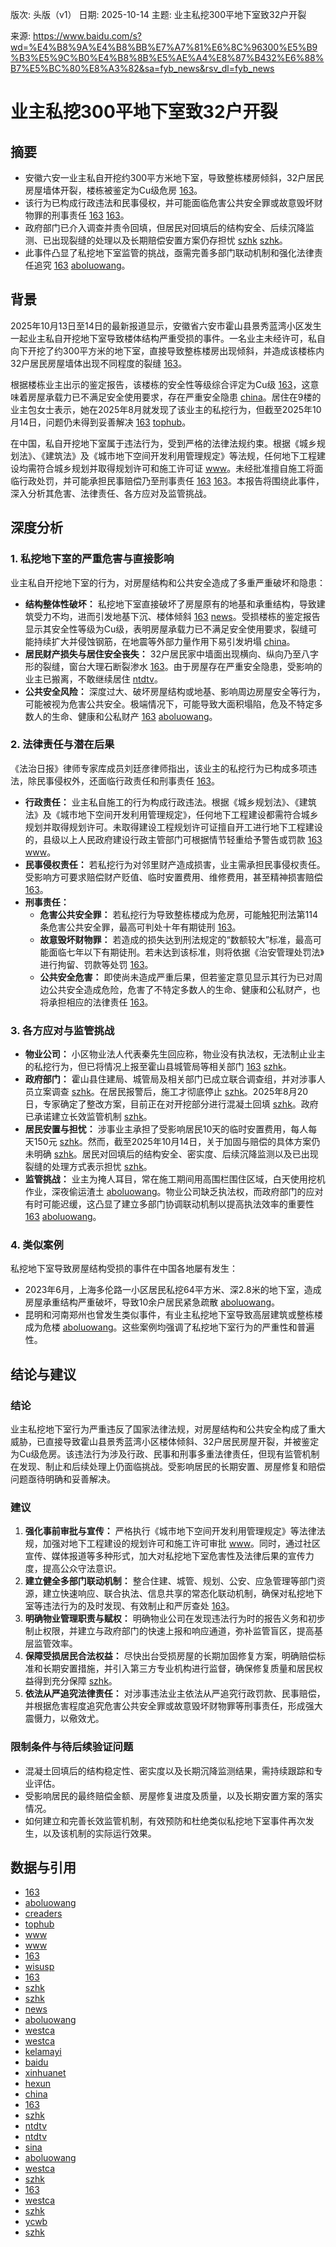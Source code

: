 版次: 头版（v1）
日期: 2025-10-14
主题: 业主私挖300平地下室致32户开裂

来源: https://www.baidu.com/s?wd=%E4%B8%9A%E4%B8%BB%E7%A7%81%E6%8C%96300%E5%B9%B3%E5%9C%B0%E4%B8%8B%E5%AE%A4%E8%87%B432%E6%88%B7%E5%BC%80%E8%A3%82&sa=fyb_news&rsv_dl=fyb_news

# 业主私挖300平地下室致32户开裂

## 摘要
*   安徽六安一业主私自开挖约300平方米地下室，导致整栋楼房倾斜，32户居民房屋墙体开裂，楼栋被鉴定为Cu级危房 [163](https://vertexaisearch.cloud.google.com/grounding-api-redirect/AUZIYQEWRwaDQv91H8Xpo6YVgL98MHAyHcSjaodzdzIW3Zo7VgBaU381iaeCb6LLevLNNODR4wMLA-tV8ZNxnNQgMQdaZ2id75sv2-m8Ad2tTa1bhd_LZBDmSIlyeVIIXxqn7qWkJFqO5Mcure05QpSdIA==)。
*   该行为已构成行政违法和民事侵权，并可能面临危害公共安全罪或故意毁坏财物罪的刑事责任 [163](https://vertexaisearch.cloud.google.com/grounding-api-redirect/AUZIYQEWRwaDQv91H8Xpo6YVgL98MHAyHcSjaodzdzIW3Zo7VgBaU381iaeCb6LLevLNNODR4wMLA-tV8ZNxnNQgMQdaZ2id75sv2-m8Ad2tTa1bhd_LZBDmSIlyeVIIXxqn7qWkJFqO5Mcure05QpSdIA==) [163](https://vertexaisearch.cloud.google.com/grounding-api-redirect/AUZIYQH8SO-bIrb3MBNyFn7wul4ODVbLM09rcPAtyG6uSOyCU1QOFyJa8jHtvv9jAApOWrXO8dLrEbIiDxDVBQT3KSID5pnxxh_zxb3SKg4tSaHcaJqGk2aOZC3LpEvnAHKQVMrP6izzHd25peUO9k1K)。
*   政府部门已介入调查并责令回填，但居民对回填后的结构安全、后续沉降监测、已出现裂缝的处理以及长期赔偿安置方案仍存担忧 [szhk](https://vertexaisearch.cloud.google.com/grounding-api-redirect/AUZIYQF6AQUwJJ7qGnFuYV-OYQDkAm0ZcRPlW-peLz2uv70t85O-dwFkLCD89LasCWDT9Lxd7Mwdd1UwkghVR0uaS90VasWgsdsvRbrAkFaGClfE5L-b1M8NkVvulXX7NxIBRc2vlmqihs97Sw==) [szhk](https://vertexaisearch.cloud.google.com/grounding-api-redirect/AUZIYQH5yBbKLaZRJwTjGKqmQIpfqs41nUgnudZ1Q1N1owSzNm5DCVnWsTBdY4vFHZD-teETdzMn5WlRkFoEYmU3U6JY6x5Wq_gTW5MKBwvjPy2QZKT6Eu2MfvauhGxxccYw-B0exBiO5U_5gg==)。
*   此事件凸显了私挖地下室监管的挑战，亟需完善多部门联动机制和强化法律责任追究 [163](https://vertexaisearch.cloud.google.com/grounding-api-redirect/AUZIYQHXQMCvjRUvUBfPn0Uup-0B6pwKF0jydeNir5LX7MVy_gzi76bS7cCt0WUJ4vWmvwcD17ZekWbMGQSe0gw00VlnuGV1-KLC-rg6q-5fT48LCIvSbot9HFz0fHuM_TjJ_jONNPTx1aMDRKdbx9eBnpM=) [aboluowang](https://vertexaisearch.cloud.google.com/grounding-api-redirect/AUZIYQGvnQLvzmdC6NhTpslxO63Rhzi39_hHb1SXbIaskydj6VGAafgoXSXZfST-HmqmMzR35CCr22AmGBniBVsZTMRuSdJEP7xPzjpdguaTythMAA9Uy7wgOfuASvh0d1f3_ORSEZny5_qiyERzSzk=)。

## 背景
2025年10月13日至14日的最新报道显示，安徽省六安市霍山县景秀蓝湾小区发生一起业主私自开挖地下室导致楼体结构严重受损的事件。一名业主未经许可，私自向下开挖了约300平方米的地下室，直接导致整栋楼房出现倾斜，并造成该楼栋内32户居民房屋墙体出现不同程度的裂缝 [163](https://vertexaisearch.cloud.google.com/grounding-api-redirect/AUZIYQEWRwaDQv91H8Xpo6YVgL98MHAyHcSjaodzdzIW3Zo7VgBaU381iaeCb6LLevLNNODR4wMLA-tV8ZNxnNQgMQdaZ2id75sv2-m8Ad2tTa1bhd_LZBDmSIlyeVIIXxqn7qWkJFqO5Mcure05QpSdIA==)。

根据楼栋业主出示的鉴定报告，该楼栋的安全性等级综合评定为Cu级 [163](https://vertexaisearch.cloud.google.com/grounding-api-redirect/AUZIYQEWRwaDQv91H8Xpo6YVgL98MHAyHcSjaodzdzIW3Zo7VgBaU381iaeCb6LLevLNNODR4wMLA-tV8ZNxnNQgMQdaZ2id75sv2-m8Ad2tTa1bhd_LZBDmSIlyeVIIXxqn7qWkJFqO5Mcure05QpSdIA==)，这意味着房屋承载力已不满足安全使用要求，存在严重安全隐患 [china](https://vertexaisearch.cloud.google.com/grounding-api-redirect/AUZIYQFBorJe_9r3UJRwFVlh8_z-V3eKnx_RzAQHtGOp4YbBDZvlTwsERGC0tjy1TBVTOpsrA116MCSnhcUX7gIEOlk8jt_ZdMhylCULEykQnjS-tgSzj7rRA0VUZFjrC80HoZAWaf2IhbQLp-o925s3ouKWYrJ7w3yQXjvRaA==)。居住在9楼的业主包女士表示，她在2025年8月就发现了该业主的私挖行为，但截至2025年10月14日，问题仍未得到妥善解决 [163](https://vertexaisearch.cloud.google.com/grounding-api-redirect/AUZIYQEWRwaDQv91H8Xpo6YVgL98MHAyHcSjaodzdzIW3Zo7VgBaU381iaeCb6LLevLNNODR4wMLA-tV8ZNxnNQgMQdaZ2id75sv2-m8Ad2tTa1bhd_LZBDmSIlyeVIIXxqn7qWkJFqO5Mcure05QpSdIA==) [tophub](https://vertexaisearch.cloud.google.com/grounding-api-redirect/AUZIYQEQQMsz_PJTsmCTzs_ZH1I4XuDEdv-iE4s3gkmj72eIWndzlklsSCNKTIPs176il3d4wAX5N6qdf1PiDF5KDfvS21fXY5-gXe9vhMlVN_Xz)。

在中国，私自开挖地下室属于违法行为，受到严格的法律法规约束。根据《城乡规划法》、《建筑法》及《城市地下空间开发利用管理规定》等法规，任何地下工程建设均需符合城乡规划并取得规划许可和施工许可证 [www](https://vertexaisearch.cloud.google.com/grounding-api-redirect/AUZIYQHM9XKQvY8q217tEJfnMprBwx3o5cqfzg4JhXf9o4Jm-dgMAvlp_uIcNYw2-G_Tjf52uTNS9b8bTaAEYyrG8j9EohfGBf6Q7UOfOCQ6fVEIdjR6PDQQ6aQRmU-sjsIBHZfJk4MyV0b2TVstnhwqy2BjqrB1vw==)。未经批准擅自施工将面临行政处罚，并可能承担民事赔偿乃至刑事责任 [163](https://vertexaisearch.cloud.google.com/grounding-api-redirect/AUZIYQEWRwaDQv91H8Xpo6YVgL98MHAyHcSjaodzdzIW3Zo7VgBaU381iaeCb6LLevLNNODR4wMLA-tV8ZNxnNQgMQdaZ2id75sv2-m8Ad2tTa1bhd_LZBDmSIlyeVIIXxqn7qWkJFqO5Mcure05QpSdIA==) [163](https://vertexaisearch.cloud.google.com/grounding-api-redirect/AUZIYQHXQMCvjRUvUBfPn0Uup-0B6pwKF0jydeNir5LX7MVy_gzi76bS7cCt0WUJ4vWmvwcD17ZekWbMGQSe0gw00VlnuGV1-KLC-rg6q-5fT48LCIvSbot9HFz0fHuM_TjJ_jONNPTx1aMDRKdbx9eBnpM=)。本报告将围绕此事件，深入分析其危害、法律责任、各方应对及监管挑战。

## 深度分析
### 1. 私挖地下室的严重危害与直接影响
业主私自开挖地下室的行为，对房屋结构和公共安全造成了多重严重破坏和隐患：
*   **结构整体性破坏：** 私挖地下室直接破坏了房屋原有的地基和承重结构，导致建筑受力不均，进而引发地基下沉、楼体倾斜 [163](https://vertexaisearch.cloud.google.com/grounding-api-redirect/AUZIYQEWRwaDQv91H8Xpo6YVgL98MHAyHcSjaodzdzIW3Zo7VgBaU381iaeCb6LLevLNNODR4wMLA-tV8ZNxnNQgMQdaZ2id75sv2-m8Ad2tTa1bhd_LZBDmSIlyeVIIXxqn7qWkJFqO5Mcure05QpSdIA==) [news](https://vertexaisearch.cloud.google.com/grounding-api-redirect/AUZIYQGeQAXBgJvijpW5uR9_uBm4gtO36szcZTqffy6IsyghAi5Avm_k3AIvdwOR1T_mNMkFnPk-ghutAOpj9imvVel4fmMHFI91iQtZJH2r37YQ8q-NuZPbr8FJmRqoau3huCJfmLYpr4dWeYv0xwfEAc2PbATTE0fVh2Z-4NjsxPuBlXIOUdEyIw1TlCB13DEmIqMlvZov)。受损楼栋的鉴定报告显示其安全性等级为Cu级，表明房屋承载力已不满足安全使用要求，裂缝可能持续扩大并侵蚀钢筋，在地震等外部力量作用下易引发坍塌 [china](https://vertexaisearch.cloud.google.com/grounding-api-redirect/AUZIYQFBorJe_9r3UJRwFVlh8_z-V3eKnx_RzAQHtGOp4YbBDZvlTwsERGC0tjy1TBVTOpsrA116MCSnhcUX7gIEOlk8jt_ZdMhylCULEykQnjS-tgSzj7rRA0VUZFjrC80HoZAWaf2IhbQLp-o925s3ouKWYrJ7w3yQXjvRaA==)。
*   **居民财产损失与居住安全丧失：** 32户居民家中墙面出现横向、纵向乃至八字形的裂缝，窗台大理石断裂渗水 [163](https://vertexaisearch.cloud.google.com/grounding-api-redirect/AUZIYQEWRwaDQv91H8Xpo6YVgL98MHAyHcSjaodzdzIW3Zo7VgBaU381iaeCb6LLevLNNODR4wMLA-tV8ZNxnNQgMQdaZ2id75sv2-m8Ad2tTa1bhd_LZBDmSIlyeVIIXxqn7qWkJFqO5Mcure05QpSdIA==)。由于房屋存在严重安全隐患，受影响的业主已搬离，不敢继续居住 [ntdtv](https://vertexaisearch.cloud.google.com/grounding-api-redirect/AUZIYQEGb4aimxy39EGas8Db3g8iAQRctlqhKFCsIlAzLXb5bH8AzPx6c84bUUgS1Prso-DWZ6C_L1MvX1y1nSIRIYGsWB0VfB6jyQpu0F4dFrVvMd43slN-407xM7cZ-_or4Sd1Qj50fAeQ6Vcy7NtcrQ==)。
*   **公共安全风险：** 深度过大、破坏房屋结构或地基、影响周边房屋安全等行为，可能被视为危害公共安全。极端情况下，可能导致大面积塌陷，危及不特定多数人的生命、健康和公私财产 [163](https://vertexaisearch.cloud.google.com/grounding-api-redirect/AUZIYQEWRwaDQv91H8Xpo6YVgL98MHAyHcSjaodzdzIW3Zo7VgBaU381iaeCb6LLevLNNODR4wMLA-tV8ZNxnNQgMQdaZ2id75sv2-m8Ad2tTa1bhd_LZBDmSIlyeVIIXxqn7qWkJFqO5Mcure05QpSdIA==) [aboluowang](https://vertexaisearch.cloud.google.com/grounding-api-redirect/AUZIYQGvnQLvzmdC6NhTpslxO63Rhzi39_hHb1SXbIaskydj6VGAafgoXSXZfST-HmqmMzR35CCr22AmGBniBVsZTMRuSdJEP7xPzjpdguaTythMAA9Uy7wgOfuASvh0d1f3_ORSEZny5_qiyERzSzk=)。

### 2. 法律责任与潜在后果
《法治日报》律师专家库成员刘廷彦律师指出，该业主的私挖行为已构成多项违法，除民事侵权外，还面临行政责任和刑事责任 [163](https://vertexaisearch.cloud.google.com/grounding-api-redirect/AUZIYQEWRwaDQv91H8Xpo6YVgL98MHAyHcSjaodzdzIW3Zo7VgBaU381iaeCb6LLevLNNODR4wMLA-tV8ZNxnNQgMQdaZ2id75sv2-m8Ad2tTa1bhd_LZBDmSIlyeVIIXxqn7qWkJFqO5Mcure05QpSdIA==)。
*   **行政责任：** 业主私自施工的行为构成行政违法。根据《城乡规划法》、《建筑法》及《城市地下空间开发利用管理规定》，任何地下工程建设都需符合城乡规划并取得规划许可。未取得建设工程规划许可证擅自开工进行地下工程建设的，县级以上人民政府建设行政主管部门可根据情节轻重给予警告或罚款 [163](https://vertexaisearch.cloud.google.com/grounding-api-redirect/AUZIYQEWRwaDQv91H8Xpo6YVgL98MHAyHcSjaodzdzIW3Zo7VgBaU381iaeCb6LLevLNNODR4wMLA-tV8ZNxnNQgMQdaZ2id75sv2-m8Ad2tTa1bhd_LZBDmSIlyeVIIXxqn7qWkJFqO5Mcure05QpSdIA==) [www](https://vertexaisearch.cloud.google.com/grounding-api-redirect/AUZIYQHM9XKQvY8q217tEJfnMprBwx3o5cqfzg4JhXf9o4Jm-dgMAvlp_uIcNYw2-G_Tjf52uTNS9b8bTaAEYyrG8j9EohfGBf6Q7UOfOCQ6fVEIdjR6PDQQ6aQRmU-sjsIBHZfJk4MyV0b2TVstnhwqy2BjqrB1vw==)。
*   **民事侵权责任：** 若私挖行为对邻里财产造成损害，业主需承担民事侵权责任。受影响方可要求赔偿财产贬值、临时安置费用、维修费用，甚至精神损害赔偿 [163](https://vertexaisearch.cloud.google.com/grounding-api-redirect/AUZIYQHXQMCvjRUvUBfPn0Uup-0B6pwKF0jydeNir5LX7MVy_gzi76bS7cCt0WUJ4vWmvwcD17ZekWbMGQSe0gw00VlnuGV1-KLC-rg6q-5fT48LCIvSbot9HFz0fHuM_TjJ_jONNPTx1aMDRKdbx9eBnpM=)。
*   **刑事责任：**
    *   **危害公共安全罪：** 若私挖行为导致整栋楼成为危房，可能触犯刑法第114条危害公共安全罪，最高可判处十年有期徒刑 [163](https://vertexaisearch.cloud.google.com/grounding-api-redirect/AUZIYQH8SO-bIrb3MBNyFn7wul4ODVbLM09rcPAtyG6uSOyCU1QOFyJa8jHtvv9jAApOWrXO8dLrEbIiDxDVBQT3KSID5pnxxh_zxb3SKg4tSaHcaJqGk2aOZC3LpEvnAHKQVMrP6izzHd25peUO9k1K)。
    *   **故意毁坏财物罪：** 若造成的损失达到刑法规定的“数额较大”标准，最高可能面临七年以下有期徒刑。若未达到该标准，则将依据《治安管理处罚法》进行拘留、罚款等处罚 [163](https://vertexaisearch.cloud.google.com/grounding-api-redirect/AUZIYQH8SO-bIrb3MBNyFn7wul4ODVbLM09rcPAtyG6uSOyCU1QOFyJa8jHtvv9jAApOWrXO8dLrEbIiDxDVBQT3KSID5pnxxh_zxb3SKg4tSaHcaJqGk2aOZC3LpEvnAHKQVMrP6izzHd25peUO9k1K)。
    *   **公共安全危害：** 即使尚未造成严重后果，但若鉴定意见显示其行为已对周边公共安全造成危险，危害了不特定多数人的生命、健康和公私财产，也将承担相应的法律责任 [163](https://vertexaisearch.cloud.google.com/grounding-api-redirect/AUZIYQEWRwaDQv91H8Xpo6YVgL98MHAyHcSjaodzdzIW3Zo7VgBaU381iaeCb6LLevLNNODR4wMLA-tV8ZNxnNQgMQdaZ2id75sv2-m8Ad2tTa1bhd_LZBDmSIlyeVIIXxqn7qWkJFqO5Mcure05QpSdIA==)。

### 3. 各方应对与监管挑战
*   **物业公司：** 小区物业法人代表秦先生回应称，物业没有执法权，无法制止业主的私挖行为，但已将情况上报至霍山县城管局等相关部门 [163](https://vertexaisearch.cloud.google.com/grounding-api-redirect/AUZIYQEWRwaDQv91H8Xpo6YVgL98MHAyHcSjaodzdzIW3Zo7VgBaU381iaeCb6LLevLNNODR4wMLA-tV8ZNxnNQgMQdaZ2id75sv2-m8Ad2tTa1bhd_LZBDmSIlyeVIIXxqn7qWkJFqO5Mcure05QpSdIA==) [szhk](https://vertexaisearch.cloud.google.com/grounding-api-redirect/AUZIYQF6AQUwJJ7qGnFuYV-OYQDkAm0ZcRPlW-peLz2uv70t85O-dwFkLCD89LasCWDT9Lxd7Mwdd1UwkghVR0uaS90VasWgsdsvRbrAkFaGClfE5L-b1M8NkVvulXX7NxIBRc2vlmqihs97Sw==)。
*   **政府部门：** 霍山县住建局、城管局及相关部门已成立联合调查组，并对涉事人员立案调查 [szhk](https://vertexaisearch.cloud.google.com/grounding-api-redirect/AUZIYQF6AQUwJJ7qGnFuYV-OYQDkAm0ZcRPlW-peLz2uv70t85O-dwFkLCD89LasCWDT9Lxd7Mwdd1UwkghVR0uaS90VasWgsdsvRbrAkFaGClfE5L-b1M8NkVvulXX7NxIBRc2vlmqihs97Sw==)。在居民报警后，施工才彻底停止 [szhk](https://vertexaisearch.cloud.google.com/grounding-api-redirect/AUZIYQF6AQUwJJ7qGnFuYV-OYQDkAm0ZcRPlW-peLz2uv70t85O-dwFkLCD89LasCWDT9Lxd7Mwdd1UwkghVR0uaS90VasWgsdsvRbrAkFaGClfE5L-b1M8NkVvulXX7NxIBRc2vlmqihs97Sw==)。2025年8月20日，专家确定了整改方案，目前正在对开挖部分进行混凝土回填 [szhk](https://vertexaisearch.cloud.google.com/grounding-api-redirect/AUZIYQF6AQUwJJ7qGnFuYV-OYQDkAm0ZcRPlW-peLz2uv70t85O-dwFkLCD89LasCWDT9Lxd7Mwdd1UwkghVR0uaS90VasWgsdsvRbrAkFaGClfE5L-b1M8NkVvulXX7NxIBRc2vlmqihs97Sw==)。政府已承诺建立长效监管机制 [szhk](https://vertexaisearch.cloud.google.com/grounding-api-redirect/AUZIYQF6AQUwJJ7qGnFuYV-OYQDkAm0ZcRPlW-peLz2uv70t85O-dwFkLCD89LasCWDT9Lxd7Mwdd1UwkghVR0uaS90VasWgsdsvRbrAkFaGClfE5L-b1M8NkVvulXX7NxIBRc2vlmqihs97Sw==)。
*   **居民安置与担忧：** 涉事业主承担了受影响居民10天的临时安置费用，每人每天150元 [szhk](https://vertexaisearch.cloud.google.com/grounding-api-redirect/AUZIYQH5yBbKLaZRJwTjGKqmQIpfqs41nUgnudZ1Q1N1owSzNm5DCVnWsTBdY4vFHZD-teETdzMn5WlRkFoEYmU3U6JY6x5Wq_gTW5MKBwvjPy2QZKT6Eu2MfvauhGxxccYw-B0exBiO5U_5gg==)。然而，截至2025年10月14日，关于加固与赔偿的具体方案仍未明确 [szhk](https://vertexaisearch.cloud.google.com/grounding-api-redirect/AUZIYQH5yBbKLaZRJwTjGKqmQIpfqs41nUgnudZ1Q1N1owSzNm5DCVnWsTBdY4vFHZD-teETdzMn5WlRkFoEYmU3U6JY6x5Wq_gTW5MKBwvjPy2QZKT6Eu2MfvauhGxxccYw-B0exBiO5U_5gg==)。居民对回填后的结构安全、密实度、后续沉降监测以及已出现裂缝的处理方式表示担忧 [szhk](https://vertexaisearch.cloud.google.com/grounding-api-redirect/AUZIYQF6AQUwJJ7qGnFuYV-OYQDkAm0ZcRPlW-peLz2uv70t85O-dwFkLCD89LasCWDT9Lxd7Mwdd1UwkghVR0uaS90VasWgsdsvRbrAkFaGClfE5L-b1M8NkVvulXX7NxIBRc2vlmqihs97Sw==)。
*   **监管挑战：** 业主为掩人耳目，常在施工期间用高围栏围住区域，白天使用挖机作业，深夜偷运渣土 [aboluowang](https://vertexaisearch.cloud.google.com/grounding-api-redirect/AUZIYQGvnQLvzmdC6NhTpslxO63Rhzi39_hHb1SXbIaskydj6VGAafgoXSXZfST-HmqmMzR35CCr22AmGBniBVsZTMRuSdJEP7xPzjpdguaTythMAA9Uy7wgOfuASvh0d1f3_ORSEZny5_qiyERzSzk=)。物业公司缺乏执法权，而政府部门的应对有时可能迟缓，这凸显了建立多部门协调联动机制以提高执法效率的重要性 [163](https://vertexaisearch.cloud.google.com/grounding-api-redirect/AUZIYQHXQMCvjRUvUBfPn0Uup-0B6pwKF0jydeNir5LX7MVy_gzi76bS7cCt0WUJ4vWmvwcD17ZekWbMGQSe0gw00VlnuGV1-KLC-rg6q-5fT48LCIvSbot9HFz0fHuM_TjJ_jONNPTx1aMDRKdbx9eBnpM=) [aboluowang](https://vertexaisearch.cloud.google.com/grounding-api-redirect/AUZIYQGvnQLvzmdC6NhTpslxO63Rhzi39_hHb1SXbIaskydj6VGAafgoXSXZfST-HmqmMzR35CCr22AmGBniBVsZTMRuSdJEP7xPzjpdguaTythMAA9Uy7wgOfuASvh0d1f3_ORSEZny5_qiyERzSzk=)。

### 4. 类似案例
私挖地下室导致房屋结构受损的事件在中国各地屡有发生：
*   2023年6月，上海多伦路一小区居民私挖64平方米、深2.8米的地下室，造成房屋承重结构严重破坏，导致10余户居民紧急疏散 [aboluowang](https://vertexaisearch.cloud.google.com/grounding-api-redirect/AUZIYQGvnQLvzmdC6NhTpslxO63Rhzi39_hHb1SXbIaskydj6VGAafgoXSXZfST-HmqmMzR35CCr22AmGBniBVsZTMRuSdJEP7xPzjpdguaTythMAA9Uy7wgOfuASvh0d1f3_ORSEZny5_qiyERzSzk=)。
*   昆明和河南郑州也曾发生类似事件，有业主私挖地下室导致高层建筑或整栋楼成为危楼 [aboluowang](https://vertexaisearch.cloud.google.com/grounding-api-redirect/AUZIYQGvnQLvzmdC6NhTpslxO63Rhzi39_hHb1SXbIaskydj6VGAafgoXSXZfST-HmqmMzR35CCr22AmGBniBVsZTMRuSdJEP7xPzjpdguaTythMAA9Uy7wgOfuASvh0d1f3_ORSEZny5_qiyERzSzk=)。这些案例均强调了私挖地下室行为的严重性和普遍性。

## 结论与建议
### 结论
业主私挖地下室行为严重违反了国家法律法规，对房屋结构和公共安全构成了重大威胁，已直接导致霍山县景秀蓝湾小区楼体倾斜、32户居民房屋开裂，并被鉴定为Cu级危房。该违法行为涉及行政、民事和刑事多重法律责任，但现有监管机制在发现、制止和后续处理上仍面临挑战。受影响居民的长期安置、房屋修复和赔偿问题亟待明确和妥善解决。

### 建议
1.  **强化事前审批与宣传：** 严格执行《城市地下空间开发利用管理规定》等法律法规，加强对地下工程建设的规划许可和施工许可审批 [www](https://vertexaisearch.cloud.google.com/grounding-api-redirect/AUZIYQHM9XKQvY8q217tEJfnMprBwx3o5cqfzg4JhXf9o4Jm-dgMAvlp_uIcNYw2-G_Tjf52uTNS9b8bTaAEYyrG8j9EohfGBf6Q7UOfOCQ6fVEIdjR6PDQQ6aQRmU-sjsIBHZfJk4MyV0b2TVstnhwqy2BjqrB1vw==)。同时，通过社区宣传、媒体报道等多种形式，加大对私挖地下室危害性及法律后果的宣传力度，提高公众守法意识。
2.  **建立健全多部门联动机制：** 整合住建、城管、规划、公安、应急管理等部门资源，建立快速响应、联合执法、信息共享的常态化联动机制，确保对私挖地下室等违法行为的及时发现、有效制止和严厉查处 [163](https://vertexaisearch.cloud.google.com/grounding-api-redirect/AUZIYQHXQMCvjRUvUBfPn0Uup-0B6pwKF0jydeNir5LX7MVy_gzi76bS7cCt0WUJ4vWmvwcD17ZekWbMGQSe0gw00VlnuGV1-KLC-rg6q-5fT48LCIvSbot9HFz0fHuM_TjJ_jONNPTx1aMDRKdbx9eBnpM=)。
3.  **明确物业管理职责与赋权：** 明确物业公司在发现违法行为时的报告义务和初步制止权限，并建立与政府部门的快速上报和响应通道，弥补监管盲区，提高基层监管效率。
4.  **保障受损居民合法权益：** 尽快出台受损房屋的长期加固修复方案，明确赔偿标准和长期安置措施，并引入第三方专业机构进行监督，确保修复质量和居民权益得到充分保障 [szhk](https://vertexaisearch.cloud.google.com/grounding-api-redirect/AUZIYQH5yBbKLaZRJwTjGKqmQIpfqs41nUgnudZ1Q1N1owSzNm5DCVnWsTBdY4vFHZD-teETdzMn5WlRkFoEYmU3U6JY6x5Wq_gTW5MKBwvjPy2QZKT6Eu2MfvauhGxxccYw-B0exBiO5U_5gg==)。
5.  **依法从严追究法律责任：** 对涉事违法业主依法从严追究行政罚款、民事赔偿，并根据危害程度追究危害公共安全罪或故意毁坏财物罪等刑事责任，形成强大震慑力，以儆效尤。

### 限制条件与待后续验证问题
*   混凝土回填后的结构稳定性、密实度以及长期沉降监测结果，需持续跟踪和专业评估。
*   受影响居民的最终赔偿金额、房屋修复进度及质量，以及长期安置方案的落实情况。
*   如何建立和完善长效监管机制，有效预防和杜绝类似私挖地下室事件再次发生，以及该机制的实际运行效果。

## 数据与引用
*   [163](https://vertexaisearch.cloud.google.com/grounding-api-redirect/AUZIYQEWRwaDQv91H8Xpo6YVgL98MHAyHcSjaodzdzIW3Zo7VgBaU381iaeCb6LLevLNNODR4wMLA-tV8ZNxnNQgMQdaZ2id75sv2-m8Ad2tTa1bhd_LZBDmSIlyeVIIXxqn7qWkJFqO5Mcure05QpSdIA==)
*   [aboluowang](https://vertexaisearch.cloud.google.com/grounding-api-redirect/AUZIYQEHim9DcyduHLlf25VHn0j2sodD2kEP9VAQUzvDt9zXqkqxwJ6rfIqbg8iihqSSCBi8r638hQgqnJ9PZBYHTdDoaduB2TdVa6xXDRRMoF4Lhz1qQuNFMSlxvQ8=)
*   [creaders](https://vertexaisearch.cloud.google.com/grounding-api-redirect/AUZIYQEtI7DmN8-zl1c3g4Udr4RfioXyePOfAA0yxcU9hpPYJmqknFqpjTfT6biWVDczLFpHr6ypxOTSocdyFKezlzdDztBnx0ZNgL7G2VqYh7Cti0TtO_Cx8xp-nzAo)
*   [tophub](https://vertexaisearch.cloud.google.com/grounding-api-redirect/AUZIYQEQQMsz_PJTsmCTzs_ZH1I4XuDEdv-iE4s3gkmj72eIWndzlklsSCNKTIPs176il3d4wAX5N6qdf1PiDF5KDfvS21fXY5-gXe9vhMlVN_Xz)
*   [www](https://vertexaisearch.cloud.google.com/grounding-api-redirect/AUZIYQHM9XKQvY8q217tEJfnMprBwx3o5cqfzg4JhXf9o4Jm-dgMAvlp_uIcNYw2-G_Tjf52uTNS9b8bTaAEYyrG8j9EohfGBf6Q7UOfOCQ6fVEIdjR6PDQQ6aQRmU-sjsIBHZfJk4MyV0b2TVstnhwqy2BjqrB1vw==)
*   [www](https://vertexaisearch.cloud.google.com/grounding-api-redirect/AUZIYQHJP_RksTENmxpyw2NtEXzemZZjtJ5v2H9GtOCEPc2CztB8vWqacKZMSgiQF_HycFHOktxkNej2Et38rHHP9oIVXx5J5JmnnJYLIbJoCEH1ZZL9E3fh74UNq6XOeSSceEc50OwJG5gdbTnYpOFo-XThVKyapw==)
*   [163](https://vertexaisearch.cloud.google.com/grounding-api-redirect/AUZIYQHXQMCvjRUvUBfPn0Uup-0B6pwKF0jydeNir5LX7MVy_gzi76bS7cCt0WUJ4vWmvwcD17ZekWbMGQSe0gw00VlnuGV1-KLC-rg6q-5fT48LCIvSbot9HFz0fHuM_TjJ_jONNPTx1aMDRKdbx9eBnpM=)
*   [wisusp](https://vertexaisearch.cloud.google.com/grounding-api-redirect/AUZIYQF7OePMI5XodFyoiyvtfMVEtAZtWmAhqbuGDZduvtYnwBitnFKJVO7bOxw4UX8re-3FO08eVyiodvCTLhJLXgK2pMpHzFnkcby2yl4D2X4VhpTE64cZg7lb_ux5zYPZVI4vjJkD0E2CUdf_l7cEK-mwMAQ63FlCuvpX3gQd1Qf_3yLTxPxIjXCR251dIVHiigjtkRPDLRAEM3fwhkauq6clCPDzXjRCsqIHnSDyAScNI9dNTBf_ABO-6EByoK_f1Sz7bx3H-IjVX9NbylCHiEERE7wKmABEbTgRXF8k_NSeLWd4Dy7Jc1v1UVCB3dexYxvjBfILXni3guR3ZSYQVI00eIXmHOfGzEf9NgCBDOgt-j3LRKHW-vwuIK9oZjRf1JOPFJ4ipmk3ySx9-rU=)
*   [163](https://vertexaisearch.cloud.google.com/grounding-api-redirect/AUZIYQH8SO-bIrb3MBNyFn7wul4ODVbLM09rcPAtyG6uSOyCU1QOFyJa8jHtvv9jAApOWrXO8dLrEbIiDxDVBQT3KSID5pnxxh_zxb3SKg4tSaHcaJqGk2aOZC3LpEvnAHKQVMrP6izzHd25peUO9k1K)
*   [szhk](https://vertexaisearch.cloud.google.com/grounding-api-redirect/AUZIYQFAibvab7SIRKYZCPBHVnerWyrmiLGE1ZkRShGzzRriBjZhlKsGCvge0Xifpj7yQ9LcLaXPM15qINi8J-mnDnLYcU6Vh0FnYrGYoHvbf6I5SE3fy7bw3Z1xnNAXjVPiJBS4DsHAjzc2nw==)
*   [szhk](https://vertexaisearch.cloud.google.com/grounding-api-redirect/AUZIYQHGuWGq-eBteC5gMQTOiYKKlNT0RZcCu79SwkXvup0a3rrD03A8pCGcSziRQZhM3LB0XyEBbi0xGxBe_UBh5txhx6EiF-Ct9Hwa5xbRw7Oy0xwwOHQLnh9SLQb9pJjjuXsps6Xlap-O7g==)
*   [news](https://vertexaisearch.cloud.google.com/grounding-api-redirect/AUZIYQGeQAXBgJvijpW5uR9_uBm4gtO36szcZTqffy6IsyghAi5Avm_k3AIvdwOR1T_mNMkFnPk-ghutAOpj9imvVel4fmMHFI91iQtZJH2r37YQ8q-NuZPbr8FJmRqoau3huCJfmLYpr4dWeYv0xwfEAc2PbATTE0fVh2Z-4NjsxPuBlXIOUdEyIw1TlCB13DEmIqMlvZov)
*   [aboluowang](https://vertexaisearch.cloud.google.com/grounding-api-redirect/AUZIYQGvnQLvzmdC6NhTpslxO63Rhzi39_hHb1SXbIaskydj6VGAafgoXSXZfST-HmqmMzR35CCr22AmGBniBVsZTMRuSdJEP7xPzjpdguaTythMAA9Uy7wgOfuASvh0d1f3_ORSEZny5_qiyERzSzk=)
*   [westca](https://vertexaisearch.cloud.google.com/grounding-api-redirect/AUZIYQFDHfdYKc4wgx9fm5zu3LcdvErIADJbukCubvlN42bpuLBThcM1HGozEVugmq8utWi0ZV0aejWjWeH3cGbckTdgJ2lSpBHCLSjJOwkG8JUQl8lUY_q1m56aZCG84bnyjRpAKpL35n6V0gVnyIzhbNxJF4Ze-1krS7nAX-ZPPbwi_TcFKRCxoTeC0bDw1nuACyWBSkq3Ft8HBfP_g3HZbll9qNIOGFeFkE7S7Vl4VO0LKllFj0aeSKCkCyMixFfD0VFUHrqVCdghQM-O81F4_AbNUyjXmhYWF04ALxmRAVJD7LwC55DIWeTV9LAJlJ2bQWbCX0O57ki4l8qzjbdHSSBH2fZL-uxec9K4au38uRYpi72e3qA-H2tYQkoURXo=)
*   [westca](https://vertexaisearch.cloud.google.com/grounding-api-redirect/AUZIYQHkaVZhXzEdgGYQ6T6_q1-hFlmejc_dQNC5p4laCV5vvdiRAax0xKpVO7mc_ZzW6XeUiplYiss1sZmjj42219q1pkYXuWXGO0n0dmZAl8fEZyNBozSZl6HOJ3w4cbu_BKHqnxkXmDaKlmYwgRdSfERnRg981rhpB0UaAs75LguXvymXPYb3cv9UIMOgO92_c8uosHH54-wbHqYbhP2RYTOtiYO4EGgv3511pzvC7rLoiKv3ZiNCvumYR7pLnWYgLb00ZS0XLgNcRhWFPCTHGqlkwZKtQWVf8xXskP6sm_CZFjlXVb3_oGn5WkpgcEfbXWY7qOnQuSUiGR1C2JTF56x78yeOU3ltQhzEK3Jm7RepDIFUKw==)
*   [kelamayi](https://vertexaisearch.cloud.google.com/grounding-api-redirect/AUZIYQGjeA8T_nNZ6CkTV0oBUjGJAqoG2TeYPpbcqvotgCZpu4yKr6Qu3QI82l_znKoHriGWQsG31hR9QnX5hFp97fqCk2OLRCoeQa5bmKKq7k6s_JtJ0FLQ2c4Gjii2FUzU6efIw3KTdYETHJ2-nyuIOiyX_bra5kuFgPTtjD4=)
*   [baidu](https://vertexaisearch.cloud.google.com/grounding-api-redirect/AUZIYQElRtnQUvV9si2J8eudsFQw5j_wsdqnaUy-8ggCeI5VTjzePW_4PaEa-pGKuXniDsRq3sNW1mhzADaYID3IFa4BS4y6LeqjMUDYE_BwsxfKHQ-fsYcwrhdRti5OBcv_M-Mg34OPPOZaA3Qveq4Ct0nslDMvKam930CmzMcebY4TaYKF)
*   [xinhuanet](https://vertexaisearch.cloud.google.com/grounding-api-redirect/AUZIYQGTeqL1C-xDhICNVWwaQevi-ceIkoMTxhferNG4NNOS3APJAl7jo0dIi5uKaWJbAeZ_1WiQsyiEhqhoebc3MNFTB2_Mhf-ds4ZalH2vgO7Qe-hdGKkzDm_-R1sLrdoyb6lzK4wVSjGMHijxRLM61jAQhc726p9HmFU=)
*   [hexun](https://vertexaisearch.cloud.google.com/grounding-api-redirect/AUZIYQFUY7NclutSVkwmV3jC2_WTy_tRLy7h8WxHBQpPor6HfKQduYiQKo28Zw6evuPOhg4syl2s-JK0xR-JNOld6PiWHXyHTJVo40NT_Ydlqft11yBp9hNdznL184WSC1sLz4za0770S0ZzxSaG04E=)
*   [china](https://vertexaisearch.cloud.google.com/grounding-api-redirect/AUZIYQFBorJe_9r3UJRwFVlh8_z-V3eKnx_RzAQHtGOp4YbBDZvlTwsERGC0tjy1TBVTOpsrA116MCSnhcUX7gIEOlk8jt_ZdMhylCULEykQnjS-tgSzj7rRA0VUZFjrC80HoZAWaf2IhbQLp-o925s3ouKWYrJ7w3yQXjvRaA==)
*   [163](https://vertexaisearch.cloud.google.com/grounding-api-redirect/AUZIYQHiKj1OSs-r21p5vOv3Rngxuf1lhPnycC85m4wAtBQ2imx3cdSPYlZ9rDQOhKsOx28XQOmVtHgMRbCuqiOHcHClDPfUL6-XZeqq4KojxpdhWwREBKwYJtivc3G9GRx2ea1MScfP08bIFQ3Tk2s7_bImDfaDa-_YGfoVG2E1RC6lN_PJhBAzRWcd)
*   [szhk](https://vertexaisearch.cloud.google.com/grounding-api-redirect/AUZIYQF6AQUwJJ7qGnFuYV-OYQDkAm0ZcRPlW-peLz2uv70t85O-dwFkLCD89LasCWDT9Lxd7Mwdd1UwkghVR0uaS90VasWgsdsvRbrAkFaGClfE5L-b1M8NkVvulXX7NxIBRc2vlmqihs97Sw==)
*   [ntdtv](https://vertexaisearch.cloud.google.com/grounding-api-redirect/AUZIYQEGb4aimxy39EGas8Db3g8iAQRctlqhKFCsIlAzLXb5bH8AzPx6c84bUUgS1Prso-DWZ6C_L1MvX1y1nSIRIYGsWB0VfB6jyQpu0F4dFrVvMd43slN-407xM7cZ-_or4Sd1Qj50fAeQ6Vcy7NtcrQ==)
*   [ntdtv](https://vertexaisearch.cloud.google.com/grounding-api-redirect/AUZIYQFXtXO9tmshr3D90Pe8zke06tk_9dGnFBupCX8T6tY1uX1eS0c0RWz17aHBb7ZabxqZmIMGtAaczWlZG2YUyECr_HNnukwPlXCBGxsLb1KImztcLSQiI811YJb1Kw3XON-JyG_GEX8IN3vFlAn4Qg==)
*   [sina](https://vertexaisearch.cloud.google.com/grounding-api-redirect/AUZIYQEB6h-MeYHFinJ0twRaWwCPPDHCz80yryu3tkmuYIoTLDM2Zu-khIvEVC1psZrZ_fwv8hmGDgBAvySwpwkFTSloI6vxqZoU3bvv6kdsGye8X-ZwIoKIXhbumMKrAm_7E_alrSC2DKx7urVDjQ2PFpfofNIPzFgksqiwuUXNdKhKL-NZ0l6MHx-F6wDi7sKd)
*   [aboluowang](https://vertexaisearch.cloud.google.com/grounding-api-redirect/AUZIYQG8fhDyiDOs1BXPkmd7CFkQz9FtijXtLE5JCOOqtdcAUkYo5G0wJYo35tyk4LwXvz0Z-I1w6ngcGJlt6IVoJhcTBudgdCP4Kq9laCv5V4rb0chX3x1Ws2rEPFovQzkQL5lCPWIxLBNhaFPMvhU=)
*   [westca](https://vertexaisearch.cloud.google.com/grounding-api-redirect/AUZIYQEhS8CLMUnGsY8e7nnt7t3JSxjFD02NNOs14cvI1hTVEEfiOiU0jpl23vquM4lJgBr9_XDxQg9SAHmIgZlS-j7EFAnBIvmSdWgUvL81yU7eMkSIYUAHG2XS83k3lEk4Y_j7ltqFq-RRs4WtdfNP2Muw89YY9TrAX083jAui8ev_Jnn3VAt_3Yk1NX2R0hN9caxOsX-p5i7UKd9ss9dJLFhF_f4OmRAP0YL_azguY9Fd8ko7RjcK8q1dPeAsuS8cNShEPhMA2dXNSfOnwMpLQy_LlvakaPWPRYgLtCpzi_scCfwy9bsjXyXRu040CB-tR3xRMDnFUnF7KLCAOLoGgNIxrveW--T3aHPDuBON2YpzBhWNgw==)
*   [szhk](https://vertexaisearch.cloud.google.com/grounding-api-redirect/AUZIYQH5yBbKLaZRJwTjGKqmQIpfqs41nUgnudZ1Q1N1owSzNm5DCVnWsTBdY4vFHZD-teETdzMn5WlRkFoEYmU3U6JY6x5Wq_gTW5MKBwvjPy2QZKT6Eu2MfvauhGxxccYw-B0exBiO5U_5gg==)
*   [163](https://vertexaisearch.cloud.google.com/grounding-api-redirect/AUZIYQG3pf22NE-IWfiu1mMOowoBrxkF_cqq6FLg-EB_d48skw8oMwEiemT1CxtdJu0vAXZv2a_RV2SQnQtxq3e3rE-1VDFzQuDAcDv1359z0YmLt5LJIkWUGbSbwBFuHJ4z7zYgHD17VZ1tajLndv-L)
*   [westca](https://vertexaisearch.cloud.google.com/grounding-api-redirect/AUZIYQGGbrygvKmX5H8u4mWwb8L8XoYF_DtPjdKuDPjsyLFQdYDUkLKPvE_N2yRQitM8MW2K1TmTYvcjy_nNZSgDhrRFh6HyjMwAkUgNr8iMe5XYL9pMu6h0jhchA_29jw4UHpNLY9Vj0qmyNMmA54y18iMihKahTEcmIN0sNh2K2iw8dGOznIZ6ak8HE0fDehZdoiyOP1hlQfFnnxwZscGhie-g0vCMkraR3iokV7p6cKJYe_kcUioZedKHnCB75ZAPnfwBQFG_dVGjMXIJES5u4Ue9qnZ9HWlSGoj8dyzVdIvatV1aU6ZD2F6ACtbnaUhD41RI0PxTgPSkZSkaz05zsH0awnYxisEUJw1b5NeR0-q6cBTN679ySEAnqAL5KuA=)
*   [szhk](https://vertexaisearch.cloud.google.com/grounding-api-redirect/AUZIYQGlRaIhRZDc5JQBGtNH2QTxcI2xyot8MEYohxuy3czXsx-bx0F8GczFlqXzuzLdf7KvoKgY0ykSSNrdAYO4jOd7PzpKByLmq5mkvAdi9e3EIaXeXjwZi4ZzCtGYKsv_fvtDNt9uP9LIvA==)
*   [ycwb](https://vertexaisearch.cloud.google.com/grounding-api-redirect/AUZIYQGsgKEyNeCcaK1EFkcHPFSHh3NL-uybjM2zxHdln7gJrbbjH2qcOnl7yyuAuZAMX_-6bIHCGX_Y1EtJI6SHboXS13N6x48MOhozpppAJEaRfmtHzwhlm5gtsZRcYvCtlW9Oz8DBsogNxjtklbhRnwr6)
*   [szhk](https://vertexaisearch.cloud.google.com/grounding-api-redirect/AUZIYQG91WqCsvQ6FXLpy7Md9m0cgf3HTbsTraXu0UboDnf3zz4_fqXxEq9_5T2LmC7yZDc8AxZMKBsFXs9-HVPMwFOC5_cX_u3212MCpcrF_5uXrNUJd3Ir5JFaut5sRfaV0KH_2hOGc7fnlA==)